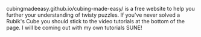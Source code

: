 cubingmadeeasy.github.io/cubing-made-easy/ is a free website to help you further your understanding of twisty puzzles. If you've never solved a Rubik's Cube you should stick to the video tutorials at the bottom of the page. I will be coming out with my own tutorials SUNE!

